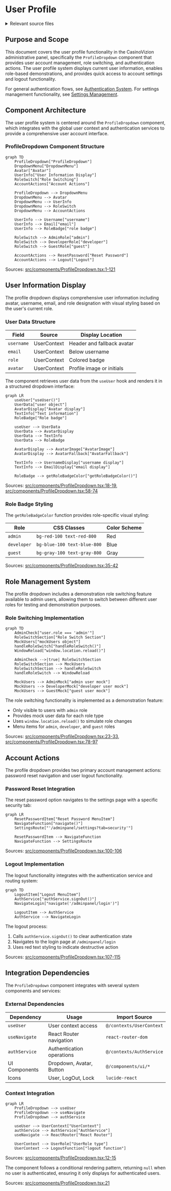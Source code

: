 # User Profile

<details>
<summary>Relevant source files</summary>

The following files were used as context for generating this wiki page:

- [src/components/ProfileDropdown.tsx](/src/components/ProfileDropdown.tsx)

</details>



## Purpose and Scope

This document covers the user profile functionality in the CasinoVizion administrative panel, specifically the `ProfileDropdown` component that provides user account management, role switching, and authentication actions. The user profile system displays current user information, enables role-based demonstrations, and provides quick access to account settings and logout functionality.

For general authentication flows, see [Authentication System](./5_Authentication_System.md). For settings management functionality, see [Settings Management](./20_Settings_Management.md).

## Component Architecture

The user profile system is centered around the `ProfileDropdown` component, which integrates with the global user context and authentication services to provide a comprehensive user account interface.

### ProfileDropdown Component Structure

```mermaid
graph TD
    ProfileDropdown["ProfileDropdown"]
    DropdownMenu["DropdownMenu"]
    Avatar["Avatar"]
    UserInfo["User Information Display"]
    RoleSwitch["Role Switching"]
    AccountActions["Account Actions"]
    
    ProfileDropdown --> DropdownMenu
    DropdownMenu --> Avatar
    DropdownMenu --> UserInfo
    DropdownMenu --> RoleSwitch
    DropdownMenu --> AccountActions
    
    UserInfo --> Username["username"]
    UserInfo --> Email["email"]
    UserInfo --> RoleBadge["role badge"]
    
    RoleSwitch --> AdminRole["admin"]
    RoleSwitch --> DeveloperRole["developer"]
    RoleSwitch --> GuestRole["guest"]
    
    AccountActions --> ResetPassword["Reset Password"]
    AccountActions --> Logout["Logout"]
```

Sources: [src/components/ProfileDropdown.tsx:1-121]()

## User Information Display

The profile dropdown displays comprehensive user information including avatar, username, email, and role designation with visual styling based on the user's current role.

### User Data Structure

| Field | Source | Display Location |
|-------|--------|------------------|
| `username` | UserContext | Header and fallback avatar |
| `email` | UserContext | Below username |
| `role` | UserContext | Colored badge |
| `avatar` | UserContext | Profile image or initials |

The component retrieves user data from the `useUser` hook and renders it in a structured dropdown interface:

```mermaid
graph LR
    useUser["useUser()"]
    UserData["user object"]
    AvatarDisplay["Avatar display"]
    TextInfo["Text information"]
    RoleBadge["Role badge"]
    
    useUser --> UserData
    UserData --> AvatarDisplay
    UserData --> TextInfo
    UserData --> RoleBadge
    
    AvatarDisplay --> AvatarImage["AvatarImage"]
    AvatarDisplay --> AvatarFallback["AvatarFallback"]
    
    TextInfo --> UsernameDisplay["username display"]
    TextInfo --> EmailDisplay["email display"]
    
    RoleBadge --> getRoleBadgeColor["getRoleBadgeColor()"]
```

Sources: [src/components/ProfileDropdown.tsx:18-19](), [src/components/ProfileDropdown.tsx:58-74]()

### Role Badge Styling

The `getRoleBadgeColor` function provides role-specific visual styling:

| Role | CSS Classes | Color Scheme |
|------|-------------|--------------|
| `admin` | `bg-red-100 text-red-800` | Red |
| `developer` | `bg-blue-100 text-blue-800` | Blue |
| `guest` | `bg-gray-100 text-gray-800` | Gray |

Sources: [src/components/ProfileDropdown.tsx:35-42]()

## Role Management System

The profile dropdown includes a demonstration role switching feature available to admin users, allowing them to switch between different user roles for testing and demonstration purposes.

### Role Switching Implementation

```mermaid
graph TD
    AdminCheck["user.role === 'admin'"]
    RoleSwitchSection["Role Switch Section"]
    MockUsers["mockUsers object"]
    handleRoleSwitch["handleRoleSwitch()"]
    WindowReload["window.location.reload()"]
    
    AdminCheck -->|true| RoleSwitchSection
    RoleSwitchSection --> MockUsers
    RoleSwitchSection --> handleRoleSwitch
    handleRoleSwitch --> WindowReload
    
    MockUsers --> AdminMock["admin user mock"]
    MockUsers --> DeveloperMock["developer user mock"]
    MockUsers --> GuestMock["guest user mock"]
```

The role switching functionality is implemented as a demonstration feature:

- Only visible to users with `admin` role
- Provides mock user data for each role type
- Uses `window.location.reload()` to simulate role changes
- Menu items for `admin`, `developer`, and `guest` roles

Sources: [src/components/ProfileDropdown.tsx:23-33](), [src/components/ProfileDropdown.tsx:78-97]()

## Account Actions

The profile dropdown provides two primary account management actions: password reset navigation and user logout functionality.

### Password Reset Integration

The reset password option navigates to the settings page with a specific security tab:

```mermaid
graph LR
    ResetPasswordItem["Reset Password MenuItem"]
    NavigateFunction["navigate()"]
    SettingsRoute["'/adminpanel/settings?tab=security'"]
    
    ResetPasswordItem --> NavigateFunction
    NavigateFunction --> SettingsRoute
```

Sources: [src/components/ProfileDropdown.tsx:100-106]()

### Logout Implementation

The logout functionality integrates with the authentication service and routing system:

```mermaid
graph TD
    LogoutItem["Logout MenuItem"]
    AuthService["authService.signOut()"]
    NavigateLogin["navigate('/adminpanel/login')"]
    
    LogoutItem --> AuthService
    AuthService --> NavigateLogin
```

The logout process:
1. Calls `authService.signOut()` to clear authentication state
2. Navigates to the login page at `/adminpanel/login`
3. Uses red text styling to indicate destructive action

Sources: [src/components/ProfileDropdown.tsx:107-115]()

## Integration Dependencies

The `ProfileDropdown` component integrates with several system components and services:

### External Dependencies

| Dependency | Usage | Import Source |
|------------|-------|---------------|
| `useUser` | User context access | `@/contexts/UserContext` |
| `useNavigate` | React Router navigation | `react-router-dom` |
| `authService` | Authentication operations | `@/contexts/AuthService` |
| UI Components | Dropdown, Avatar, Button | `@/components/ui/*` |
| Icons | User, LogOut, Lock | `lucide-react` |

### Context Integration

```mermaid
graph LR
    ProfileDropdown --> useUser
    ProfileDropdown --> useNavigate
    ProfileDropdown --> authService
    
    useUser --> UserContext["UserContext"]
    authService --> AuthService["AuthService"]
    useNavigate --> ReactRouter["React Router"]
    
    UserContext --> UserRole["UserRole type"]
    UserContext --> LogoutFunction["logout function"]
```

Sources: [src/components/ProfileDropdown.tsx:12-15]()

The component follows a conditional rendering pattern, returning `null` when no user is authenticated, ensuring it only displays for authenticated users.

Sources: [src/components/ProfileDropdown.tsx:21]()